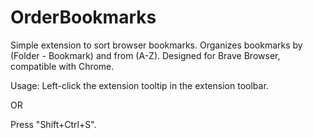 # OrderBookmarks
Simple extension to sort browser bookmarks. Organizes bookmarks by (Folder - Bookmark) and from (A-Z).
Designed for Brave Browser, compatible with Chrome.

Usage:
Left-click the extension tooltip in the extension toolbar.

OR

Press "Shift+Ctrl+S".
